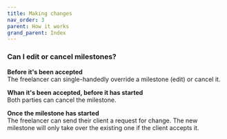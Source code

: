 ```yaml
---
title: Making changes
nav_order: 3
parent: How it works
grand_parent: Index
---
```


### Can I edit or cancel milestones?

**Before it's been accepted**  
The freelancer can single-handedly override a milestone (edit) or cancel it.

**Whan it's been accepted, before it has started**  
Both parties can cancel the milestone.

**Once the milestone has started**  
The freelancer can send their client a request for change. The new milestone will only take over the existing one if the client accepts it.
